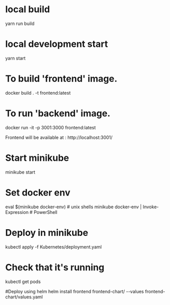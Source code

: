 
# local build
yarn run build

# local development start 
yarn start


# To build 'frontend' image.
docker build . -t frontend:latest

# To run 'backend' image.
docker run -it -p 3001:3000 frontend:latest


Frontend will be available at : http://localhost:3001/


# Start minikube
minikube start

# Set docker env
eval $(minikube docker-env)             # unix shells
minikube docker-env | Invoke-Expression # PowerShell

# Deploy in minikube
kubectl apply -f Kubernetes/deployment.yaml

# Check that it's running
kubectl get pods


#Deploy using helm
helm install frontend frontend-chart/ --values frontend-chart/values.yaml